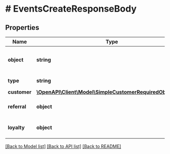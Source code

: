 # # EventsCreateResponseBody

## Properties

Name | Type | Description | Notes
------------ | ------------- | ------------- | -------------
**object** | **string** | The object represented is an &#x60;event&#x60;. | [optional] [default to 'event']
**type** | **string** | The event name. | [optional]
**customer** | [**\OpenAPI\Client\Model\SimpleCustomerRequiredObjectType**](SimpleCustomerRequiredObjectType.md) |  |
**referral** | **object** | A &#x60;null&#x60; referral object. | [optional]
**loyalty** | **object** | A &#x60;null&#x60; loyalty object. | [optional]

[[Back to Model list]](../../README.md#models) [[Back to API list]](../../README.md#endpoints) [[Back to README]](../../README.md)
